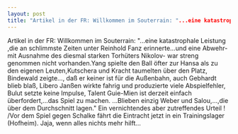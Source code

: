 ```yaml
---
layout: post
title: "Artikel in der FR: Willkommen im Souterrain: "...eine katastrophale Leistung ,die an schlimmste Zeiten unter Reinhold Fanz erinnerte...und eine Abwehr- mit Ausnahme des diesmal starken Torhüters Nikolov- war streng genommen nicht vorhanden.Yang spielte den Ball öfter zur Hansa als zu den eigenen Leuten,Kutschera und Kracht taumelten über den Platz, Bindewald zeigte..., daß er keiner ist für die Außenbahn, auch Gebhardt blieb blaß, Libero Janßen wirkte fahrig und produzierte viele Abspielfehler, Bulut setzte keine Impulse, Talent Guie-Mien ist derzeit einfach überfordert,...das Spiel zu machen."
---
```


Artikel in der FR: Willkommen im Souterrain: "...eine katastrophale Leistung ,die an schlimmste Zeiten unter Reinhold Fanz erinnerte...und eine Abwehr- mit Ausnahme des diesmal starken Torhüters Nikolov- war streng genommen nicht vorhanden.Yang spielte den Ball öfter zur Hansa als zu den eigenen Leuten,Kutschera und Kracht taumelten über den Platz, Bindewald zeigte..., daß er keiner ist für die Außenbahn, auch Gebhardt blieb blaß, Libero Janßen wirkte fahrig und produzierte viele Abspielfehler, Bulut setzte keine Impulse, Talent Guie-Mien ist derzeit einfach überfordert,...das Spiel zu machen. ...Blieben einzig Weber und Salou,...,die über dem Durchschnitt lagen." Ein vernichtendes aber zutreffendes Urteil ! /Vor dem Spiel gegen Schalke fährt die Eintracht jetzt in ein Trainingslager (Hofheim). Jaja, wenn alles nichts mehr hilft...
